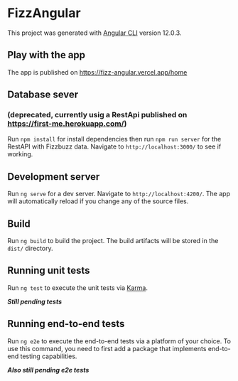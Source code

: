 # FizzAngular

This project was generated with [Angular CLI](https://github.com/angular/angular-cli) version 12.0.3.

## Play with the app
The app is published on https://fizz-angular.vercel.app/home
## Database sever 
### (deprecated, currently usig a RestApi published on https://first-me.herokuapp.com/)

Run `npm install` for install dependencies
then run `npm run server` for the RestAPI with Fizzbuzz data.
Navigate to `http://localhost:3000/` to see if working.
## Development server

Run `ng serve` for a dev server. Navigate to `http://localhost:4200/`. The app will automatically reload if you change any of the source files.

## Build

Run `ng build` to build the project. The build artifacts will be stored in the `dist/` directory.

## Running unit tests

Run `ng test` to execute the unit tests via [Karma](https://karma-runner.github.io).

***Still pending tests***

## Running end-to-end tests

Run `ng e2e` to execute the end-to-end tests via a platform of your choice. To use this command, you need to first add a package that implements end-to-end testing capabilities.

***Also still pending e2e tests***